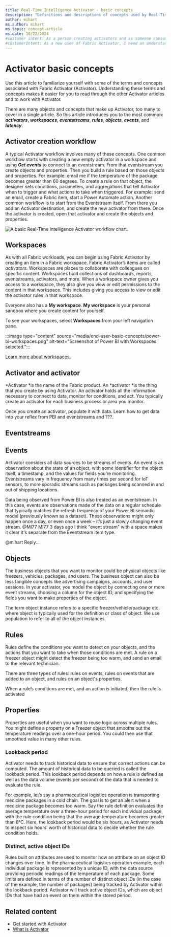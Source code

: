 ```yaml
---
title: Real-Time Intelligence Activator - basic concepts
description: "Definitions and descriptions of concepts used by Real-Time Intelligence Activator. These include: eventstreams, rules, events, objects, activators, and more."
author: mihart
ms.author: mihart
ms.topic: concept-article
ms.date: 10/22/2024
#customer intent: As a person creating activators and as someone consuming activators I want to understand how activators are created and how they work. 
#customerIntent: As a new user of Fabric Activator, I need an understanding of the basic concepts of Activator. By understanding the pieces that make up Activator, I can more easily create and use Activator on my own.
---
```


# Activator basic concepts

Use this article to familiarize yourself with some of the terms and concepts associated with Fabric Activator (Activator). Understanding these terms and concepts makes it easier for you to read through the other Activator articles and to work with Activator.

There are many objects and concepts that make up Activator, too many to cover in a single article. So this article introduces you to the most common:  ***activators***, ***workspaces***, **_eventstreams_**, **_rules_**, **_objects_**,  **_events_**, and ***latency***.

## Activator creation workflow

A typical Activator workflow involves many of these concepts. One common workflow starts with creating a new empty activator in a workspace and using ***Get events*** to connect to an eventstream. From that eventstream you create objects and properties. Then you build a rule based on those objects and properties. For example: email me if the temperature of the package becomes greater than 60 degrees. To create a rule on that object, the designer sets conditions, parameters, and aggregations that tell Activator when to trigger and what actions to take when triggered. For example: send an email, create a Fabric item, start a Power Automate action. Another common workflow is to start from the Eventstream itself. From there you add an Activator destination, and create the new activator from there. Once the activator is created, open that activator and create the objects and properties. 

![A basic Real-Time Intelligence Activator workflow chart.](media/end-user-basic-concepts/activator--workflow.png)  

## Workspaces

As with all Fabric workloads, you can begin using Fabric Activator by creating an item in a Fabric workspace. Fabric Activator’s items are called *activators.* Workspaces are places to collaborate with colleagues on specific content. Workspaces hold collections of dashboards, reports, eventstreams, activators, and more. When a workspace owner gives you access to a workspace, they also give you view or edit permissions to the content in that workspace. This includes giving you access to view or edit the activator rules in that workspace.

Everyone also has a **My workspace**. **My workspace** is your personal sandbox where you create content for yourself.

To see your workspaces, select **Workspaces** from your left navigation pane.

:::image type="content" source="media/end-user-basic-concepts/power-bi-workspaces.png" alt-text="Screenshot of Power BI with Workspaces selected.":::

[Learn more about workspaces.](end-user-workspaces.md)

## Activator and activator

*Activator *is the name of the Fabric product. An *activator *is the thing that you create by using Activator. An activator holds all the information necessary to connect to data, monitor for conditions, and act. You typically create an activator for each business process or area you monitor.

Once you create an activator, populate it with data. Learn how to get data into your reflex from PBI and eventstreams and ???.

## Eventstreams

## Events

Activator considers all data sources to be streams of events. An event is an observation about the state of an object, with some identifier for the object itself, a timestamp, and the values for fields you’re monitoring. Eventstreams vary in frequency from many times per second for IoT sensors, to more sporadic streams such as packages being scanned in and out of shipping locations.

Data being observed from Power BI is also treated as an eventstream. In this case, events are observations made of the data on a regular schedule that typically matches the refresh frequency of your Power BI semantic model (previously known as a dataset). These observations might only happen once a day, or even once a week – it’s just a slowly changing event stream.
@MI77 MI77 3 days ago
I think "event stream" with a space makes it clear it's separate from the Eventstream item type.

@mihart	Reply...

## Objects

The business objects that you want to monitor could be physical objects like freezers, vehicles, packages, and users. The business object can also be less tangible concepts like advertising campaigns, accounts, and user sessions. In your activator, you model the object by connecting one or more event streams, choosing a column for the object ID, and specifying the fields you want to make properties of the object.

The term object instance refers to a specific freezer/vehicle/package etc. where object is typically used for the definition or class of object. We use population to refer to all of the object instances.

## Rules

Rules define the conditions you want to detect on your objects, and the actions that you want to take when those conditions are met. A rule on a freezer object might detect the freezer being too warm, and send an email to the relevant technician.

There are three types of rules: rules on events, rules on events that are added to an object, and rules on an object's properties.  

When a rule’s conditions are met, and an action is initiated, then the rule is activated

## Properties

Properties are useful when you want to reuse logic across multiple rules. You might define a property on a Freezer object that smooths out the temperature readings over a one-hour period. You could then use that smoothed value in many other rules.

### Lookback period 

Activator needs to track historical data to ensure that correct actions can be computed. The amount of historical data to be queried is called the lookback period. This lookback period depends on how a rule is defined as well as the data volume (events per second) of the data that is needed to evaluate the rule. 

For example, let’s say a pharmaceutical logistics operation is transporting medicine packages in a cold chain. The goal is to get an alert when a medicine package becomes too warm. Say the rule definition evaluates the average temperature over a three-hour period for each individual package, with the rule condition being that the average temperature becomes greater than 8°C. Here, the lookback period would be six hours, as Activator needs to inspect six hours’ worth of historical data to decide whether the rule condition holds. 

### Distinct, active object IDs 

Rules built on attributes are used to monitor how an attribute on an object ID changes over time. In the pharmaceutical logistics operation example, each individual package is represented by a unique ID, with the data source providing periodic readings of the temperature of each package. Some limits are defined in terms of the number of distinct object IDs (in the case of the example, the number of packages) being tracked by Activator within the lookback period. Activator will track active object IDs, which are object IDs that have had an event on them within the stored period.

## Related content

- [Get started with Activator](data-activator-get-started.md)
- [What is Activator](data-activator-introduction.md)